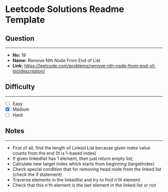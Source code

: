 # Leetcode Solutions Readme Template
## **Question**
***
* **No:** 19
* **Name:** Remove Nth Node From End of List
* **Link:** https://leetcode.com/problems/remove-nth-node-from-end-of-list/description/

## **Difficulty**
***
- [ ] Easy
- [x] Medium
- [ ] Hard
## **Notes**
***
- First of all, find the length of Linked List because given index value counts from the end (It is 1-based index)
- If given linkedlist has 1 element, then just return empty list;
- Calculate new target index which starts from beginning (targetIndex)
- Check special condition that for removing head node from the linked list (check the if statement)
- Traverse elements in the linkedlist and try to find n'th element.
- Check that this n'th element is the last element in the linked list or not
